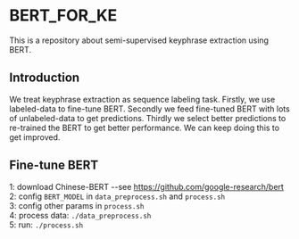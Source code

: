 # BERT_FOR_KE
This is a repository about semi-supervised keyphrase extraction using BERT.

## Introduction
We treat keyphrase extraction as sequence labeling task. Firstly, we use labeled-data to fine-tune BERT. Secondly we feed fine-tuned BERT with lots of unlabeled-data to get predictions. Thirdly we select better predictions to re-trained the BERT to get better performance. We can keep doing this to get improved.

## Fine-tune BERT
1: download Chinese-BERT --see https://github.com/google-research/bert <br>
2: config `BERT_MODEL` in `data_preprocess.sh` and `process.sh` <br>
3: config other params in `process.sh` <br>
4: process data: `./data_preprocess.sh` <br>
5: run: `./process.sh` <br>
